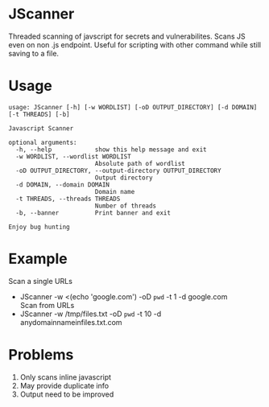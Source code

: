 # JScanner
Threaded scanning of javscript for secrets and vulnerabilites. Scans JS even on non .js endpoint. Useful for scripting with other command while still saving to a file.

# Usage
```
usage: JScanner [-h] [-w WORDLIST] [-oD OUTPUT_DIRECTORY] [-d DOMAIN] [-t THREADS] [-b]

Javascript Scanner

optional arguments:
  -h, --help            show this help message and exit
  -w WORDLIST, --wordlist WORDLIST
                        Absolute path of wordlist
  -oD OUTPUT_DIRECTORY, --output-directory OUTPUT_DIRECTORY
                        Output directory
  -d DOMAIN, --domain DOMAIN
                        Domain name
  -t THREADS, --threads THREADS
                        Number of threads
  -b, --banner          Print banner and exit

Enjoy bug hunting
```

# Example
Scan a single URLs  
* JScanner -w <(echo 'google.com') -oD `pwd` -t 1 -d google.com  
Scan from URLs  
* JScanner -w /tmp/files.txt -oD `pwd` -t 10 -d anydomainnameinfiles.txt.com  

# Problems
1. Only scans inline javascript
2. May provide duplicate info
3. Output need to be improved
